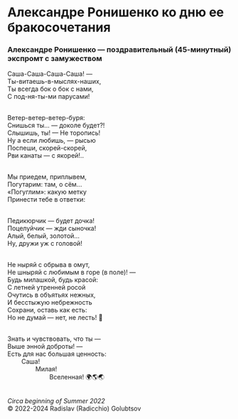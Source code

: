 <style>p{text-align:left}</style>
# Александре Ронишенко ко дню ее бракосочетания

### Александре Ронишенко &mdash; поздравительный (45-минутный) экспромт с замужеством

Саша-Саша-Саша-Саша! &mdash;<br />
Ты-витаешь-в-мыслях-наших,<br />
Ты всегда бок о бок с нами,<br />
С под-ня-ты-ми парусами!

<br />Ветер-ветер-ветер-буря:<br />
Снишься ты... &mdash; доколе будет?!<br />
Слышишь, ты! &mdash; Не торопись!<br />
Ну а если любишь, &mdash; рысью<br />
Поспеши, скорей-скорей,<br />
Рви канаты &mdash; с якорей!..

<br />Мы приедем, приплывем,<br />
Погутарим: там, о сём...<br />
&laquo;Погуглим&raquo;: какую метку<br />
Принести тебе в ответки:

<br />Педикюрчик &mdash; будет дочка!<br />
Поцелуйчик &mdash; жди сыночка!<br />
Алый, белый, золотой...<br />
Ну, дружи уж с головой!

<br />Не ныряй с обрыва в омут,<br />
Не шныряй с любимым в горе (в поле)! &mdash;<br />
Будь милашкой, будь красой:<br />
С летней утренней росой<br />
Очутись в объятьях нежных,<br />
И бесстыжую небрежность<br />
Сохрани, оставь как есть:<br />
Но не думай &mdash; нет, не лесть! &#128081;

<br />Знать и чувствовать, что ты &mdash;<br />
Выше энной доброты! &mdash;<br />
Есть для нас большая ценность:<br />
&nbsp;&nbsp;&nbsp;&nbsp;&nbsp;&nbsp;&nbsp;&nbsp;Саша!<br />
&nbsp;&nbsp;&nbsp;&nbsp;&nbsp;&nbsp;&nbsp;&nbsp;&nbsp;&nbsp;&nbsp;&nbsp;&nbsp;&nbsp;&nbsp;&nbsp;Милая!<br />
&nbsp;&nbsp;&nbsp;&nbsp;&nbsp;&nbsp;&nbsp;&nbsp;&nbsp;&nbsp;&nbsp;&nbsp;&nbsp;&nbsp;&nbsp;&nbsp;&nbsp;&nbsp;&nbsp;&nbsp;&nbsp;&nbsp;&nbsp;&nbsp;Вселенная! &#127757;&#127758;&#127759;

<br />*Circa beginning of Summer 2022*<br />
&copy; 2022-2024 Radislav (Radicchio) Golubtsov
